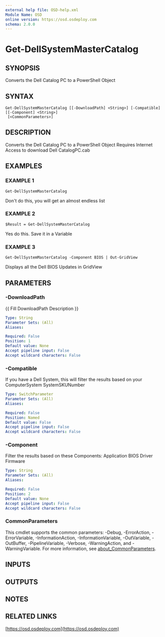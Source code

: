 ```yaml
---
external help file: OSD-help.xml
Module Name: OSD
online version: https://osd.osdeploy.com
schema: 2.0.0
---
```


# Get-DellSystemMasterCatalog

## SYNOPSIS
Converts the Dell Catalog PC to a PowerShell Object

## SYNTAX

```
Get-DellSystemMasterCatalog [[-DownloadPath] <String>] [-Compatible] [[-Component] <String>]
 [<CommonParameters>]
```

## DESCRIPTION
Converts the Dell Catalog PC to a PowerShell Object
Requires Internet Access to download Dell CatalogPC.cab

## EXAMPLES

### EXAMPLE 1
```
Get-DellSystemMasterCatalog
```

Don't do this, you will get an almost endless list

### EXAMPLE 2
```
$Result = Get-DellSystemMasterCatalog
```

Yes do this. 
Save it in a Variable

### EXAMPLE 3
```
Get-DellSystemMasterCatalog -Component BIOS | Out-GridView
```

Displays all the Dell BIOS Updates in GridView

## PARAMETERS

### -DownloadPath
{{ Fill DownloadPath Description }}

```yaml
Type: String
Parameter Sets: (All)
Aliases:

Required: False
Position: 1
Default value: None
Accept pipeline input: False
Accept wildcard characters: False
```

### -Compatible
If you have a Dell System, this will filter the results based on your
ComputerSystem SystemSKUNumber

```yaml
Type: SwitchParameter
Parameter Sets: (All)
Aliases:

Required: False
Position: Named
Default value: False
Accept pipeline input: False
Accept wildcard characters: False
```

### -Component
Filter the results based on these Components:
Application
BIOS
Driver
Firmware

```yaml
Type: String
Parameter Sets: (All)
Aliases:

Required: False
Position: 2
Default value: None
Accept pipeline input: False
Accept wildcard characters: False
```

### CommonParameters
This cmdlet supports the common parameters: -Debug, -ErrorAction, -ErrorVariable, -InformationAction, -InformationVariable, -OutVariable, -OutBuffer, -PipelineVariable, -Verbose, -WarningAction, and -WarningVariable. For more information, see [about_CommonParameters](http://go.microsoft.com/fwlink/?LinkID=113216).

## INPUTS

## OUTPUTS

## NOTES

## RELATED LINKS

[https://osd.osdeploy.com](https://osd.osdeploy.com)

